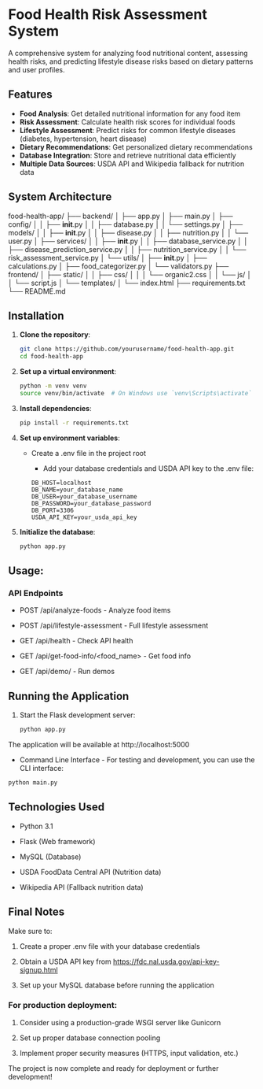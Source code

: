 # Food Health Risk Assessment System

A comprehensive system for analyzing food nutritional content, assessing health risks, and predicting lifestyle disease risks based on dietary patterns and user profiles.

## Features

- **Food Analysis**: Get detailed nutritional information for any food item
- **Risk Assessment**: Calculate health risk scores for individual foods
- **Lifestyle Assessment**: Predict risks for common lifestyle diseases (diabetes, hypertension, heart disease)
- **Dietary Recommendations**: Get personalized dietary recommendations
- **Database Integration**: Store and retrieve nutritional data efficiently
- **Multiple Data Sources**: USDA API and Wikipedia fallback for nutrition data

## System Architecture
   food-health-app/
    ├── backend/
    │   ├── app.py
    │   ├── main.py
    │   ├── config/
    │   │   ├── __init__.py
    │   │   ├── database.py
    │   │   └── settings.py
    │   ├── models/
    │   │   ├── __init__.py
    │   │   ├── disease.py
    │   │   ├── nutrition.py
    │   │   └── user.py
    │   ├── services/
    │   │   ├── __init__.py
    │   │   ├── database_service.py
    │   │   ├── disease_prediction_service.py
    │   │   ├── nutrition_service.py
    │   │   └── risk_assessment_service.py
    │   └── utils/
    │       ├── __init__.py
    │       ├── calculations.py
    │       ├── food_categorizer.py
    │       └── validators.py
    ├── frontend/
    │   ├── static/
    │   │   ├── css/
    │   │   │   └── organic2.css
    │   │   └── js/
    │   │       └── script.js
    │   └── templates/
    │       └── index.html
    ├── requirements.txt
    └── README.md

## Installation

1. **Clone the repository**:
   ```bash
   git clone https://github.com/yourusername/food-health-app.git
   cd food-health-app
   ```

2. **Set up a virtual environment**:
    ```bash
    python -m venv venv
    source venv/bin/activate  # On Windows use `venv\Scripts\activate`
    ```

3. **Install dependencies**:
    ```bash
    pip install -r requirements.txt
    ```
4. **Set up environment variables**:

    - Create a .env file in the project root

        - Add your database credentials and USDA API key to the .env file:

        ```text
        DB_HOST=localhost
        DB_NAME=your_database_name
        DB_USER=your_database_username
        DB_PASSWORD=your_database_password
        DB_PORT=3306
        USDA_API_KEY=your_usda_api_key
        ```
5. **Initialize the database**:

    ```bash
    python app.py
    ```
## Usage:
### API Endpoints
- POST /api/analyze-foods - Analyze food items

- POST /api/lifestyle-assessment - Full lifestyle assessment

- GET /api/health - Check API health

- GET /api/get-food-info/<food_name> - Get food info

- GET /api/demo/<type> - Run demos

## Running the Application
1. Start the Flask development server:

    ```bash
    python app.py
    ```
The application will be available at http://localhost:5000

- Command Line Interface - For testing and development, you can use the CLI interface:

```bash
python main.py
```
## Technologies Used
- Python 3.1

- Flask (Web framework)

- MySQL (Database)

- USDA FoodData Central API (Nutrition data)

- Wikipedia API (Fallback nutrition data)



## Final Notes
Make sure to:

1. Create a proper .env file with your database credentials

2. Obtain a USDA API key from https://fdc.nal.usda.gov/api-key-signup.html

3. Set up your MySQL database before running the application

### For production deployment:

1. Consider using a production-grade WSGI server like Gunicorn

2. Set up proper database connection pooling

3. Implement proper security measures (HTTPS, input validation, etc.)

The project is now complete and ready for deployment or further development!
